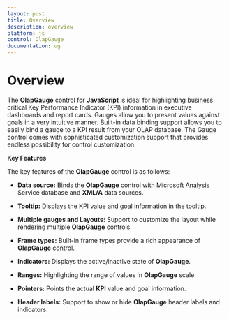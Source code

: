 ```yaml
---
layout: post
title: Overview
description: overview
platform: js
control: OlapGauge
documentation: ug
---
```


# Overview

The **OlapGauge** control for **JavaScript** is ideal for highlighting business critical Key Performance Indicator (KPI) information in executive dashboards and report cards. Gauges allow you to present values against goals in a very intuitive manner. Built-in data binding support allows you to easily bind a gauge to a KPI result from your OLAP database. The Gauge control comes with sophisticated customization support that provides endless possibility for control customization.

**Key Features**

The key features of the **OlapGauge** control is as follows:

* **Data source:** Binds the **OlapGauge** control with Microsoft Analysis Service database and **XML/A** data sources.

* **Tooltip:** Displays the KPI value and goal information in the tooltip.

* **Multiple gauges and Layouts:** Support to customize the layout while rendering multiple **OlapGauge** controls.

* **Frame types:** Built-in frame types provide a rich appearance of **OlapGauge** control.

* **Indicators:** Displays the active/inactive state of **OlapGauge**.

* **Ranges:** Highlighting the range of values in **OlapGauge** scale.

* **Pointers:**  Points the actual **KPI** value and goal information.

* **Header labels:** Support to show or hide **OlapGauge** header labels and indicators.
